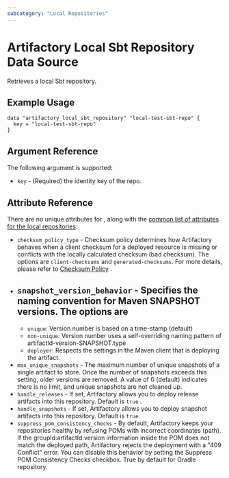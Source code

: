 ```yaml
---
subcategory: "Local Repositories"
---
```


# Artifactory Local Sbt Repository Data Source

Retrieves a local Sbt repository.

## Example Usage

```hcl
data "artifactory_local_sbt_repository" "local-test-sbt-repo" {
  key = "local-test-sbt-repo"
}
```

## Argument Reference

The following argument is supported:

* `key` - (Required) the identity key of the repo.

## Attribute Reference

There are no unique attributes for , along with the [common list of attributes for the local repositories](local.md):

[//]: # (Are these attributes supported for this repo type?)

* `checksum_policy_type` - Checksum policy determines how Artifactory behaves when a client checksum for a deployed
  resource is missing or conflicts with the locally calculated checksum (bad checksum). The options are
  `client-checksums` and `generated-checksums`. For more details, please refer
  to [Checksum Policy](https://www.jfrog.com/confluence/display/JFROG/Local+Repositories#LocalRepositories-ChecksumPolicy)
  .
* `snapshot_version_behavior` - Specifies the naming convention for Maven SNAPSHOT versions. The options are
  -
  * `unique`: Version number is based on a time-stamp (default)
  * `non-unique`: Version number uses a self-overriding naming pattern of artifactId-version-SNAPSHOT.type
  * `deployer`: Respects the settings in the Maven client that is deploying the artifact.
* `max_unique_snapshots` - The maximum number of unique snapshots of a single artifact to store. Once the number of
  snapshots exceeds this setting, older versions are removed. A value of 0 (default) indicates there is no limit, and
  unique snapshots are not cleaned up.
* `handle_releases` - If set, Artifactory allows you to deploy release artifacts into this repository. Default is `true`
  .
* `handle_snapshots` - If set, Artifactory allows you to deploy snapshot artifacts into this repository. Default
  is `true`.
* `suppress_pom_consistency_checks` - By default, Artifactory keeps your repositories healthy by refusing POMs with
  incorrect coordinates (path). If the groupId:artifactId:version information inside the POM does not match the deployed
  path, Artifactory rejects the deployment with a "409 Conflict" error. You can disable this behavior by setting the
  Suppress POM Consistency Checks checkbox. True by default for Gradle repository.
